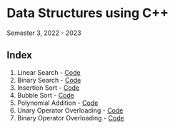 # Data Structures using C++

Semester 3, 2022 - 2023

## Index

1. Linear Search - [Code](./linear_search.cpp)
2. Binary Search - [Code](./binary_search.cpp)
3. Insertion Sort - [Code](./insertion_sort.cpp)
4. Bubble Sort - [Code](./bubble_sort.cpp)
5. Polynomial Addition - [Code](./polynomial_addition.cpp)
6. Unary Operator Overloading - [Code](./unary_op_overloading.cpp)
7. Binary Operator Overloading - [Code](./binary_op_overloading.cpp)
